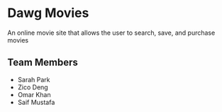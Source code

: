 # Dawg Movies
An online movie site that allows the user to search, save, and purchase movies

## Team Members

* Sarah Park
* Zico Deng
* Omar Khan
* Saif Mustafa
